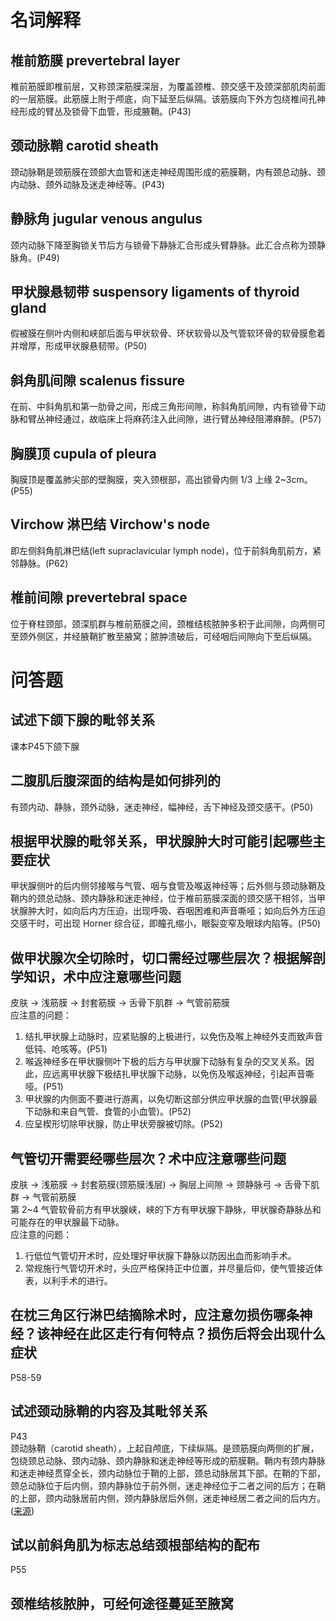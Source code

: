 # 名词解释
## 椎前筋膜 prevertebral layer
椎前筋膜即椎前层，又称颈深筋膜深层，为覆盖颈椎、颈交感干及颈深部肌肉前面的一层筋膜。此筋膜上附于颅底，向下延至后纵隔。该筋膜向下外方包绕椎间孔神经形成的臂丛及锁骨下血管，形成腋鞘。(P43)
## 颈动脉鞘 carotid sheath
颈动脉鞘是颈筋膜在颈部大血管和迷走神经周围形成的筋膜鞘，内有颈总动脉、颈内动脉、颈外动脉及迷走神经等。(P43)
## 静脉角 jugular venous angulus
颈内动脉下降至胸锁关节后方与锁骨下静脉汇合形成头臂静脉。此汇合点称为颈静脉角。(P49)
## 甲状腺悬韧带 suspensory ligaments of thyroid gland
假被膜在侧叶内侧和峡部后面与甲状软骨、环状软骨以及气管软环骨的软骨膜愈着并增厚，形成甲状腺悬韧带。(P50)
## 斜角肌间隙 scalenus fissure
在前、中斜角肌和第一肋骨之间，形成三角形间隙，称斜角肌间隙，内有锁骨下动脉和臂丛神经通过，故临床上将麻药注入此间隙，进行臂丛神经阻滞麻醉。(P57)
## 胸膜顶 cupula of pleura
胸膜顶是覆盖肺尖部的壁胸膜，突入颈根部，高出锁骨内侧 1/3 上缘 2~3cm。(P55)
## Virchow 淋巴结 Virchow's node
即左侧斜角肌淋巴结(left supraclavicular lymph node)，位于前斜角肌前方，紧邻静脉。(P62)
## 椎前间隙 prevertebral space
位于脊柱颈部，颈深肌群与椎前筋膜之间，颈椎结核脓肿多积于此间隙，向两侧可至颈外侧区，并经腋鞘扩散至腋窝；脓肿溃破后，可经咽后间隙向下至后纵隔。
# 问答题
## 试述下颌下腺的毗邻关系
课本P45下颌下腺
## 二腹肌后腹深面的结构是如何排列的
有颈内动、静脉，颈外动脉，迷走神经，幅神经，舌下神经及颈交感干。(P50)
## 根据甲状腺的毗邻关系，甲状腺肿大时可能引起哪些主要症状
甲状腺侧叶的后内侧邻接喉与气管、咽与食管及喉返神经等；后外侧与颈动脉鞘及鞘内的颈总动脉、颈内静脉和迷走神经，位于椎前筋膜深面的颈交感干相邻，当甲状腺肿大时，如向后内方压迫，出现呼吸、吞咽困难和声音嘶哑；如向后外方压迫交感干时，可出现 Horner 综合征，即瞳孔缩小，眼裂变窄及眼球内陷等。(P50)
## 做甲状腺次全切除时，切口需经过哪些层次？根据解剖学知识，术中应注意哪些问题
皮肤 -> 浅筋膜 -> 封套筋膜 -> 舌骨下肌群 -> 气管前筋膜  
应注意的问题：
1. 结扎甲状腺上动脉时，应紧贴腺的上极进行，以免伤及喉上神经外支而致声音低钝、呛咳等。(P51)
2. 喉返神经多在甲状腺侧叶下极的后方与甲状腺下动脉有复杂的交叉关系。因此，应远离甲状腺下极结扎甲状腺下动脉，以免伤及喉返神经，引起声音嘶哑。(P51)
3. 甲状腺的内侧面不要进行游离，以免切断这部分供应甲状腺的血管(甲状腺最下动脉和来自气管、食管的小血管)。(P52)
4. 应呈楔形切除甲状腺，防止甲状旁腺被切除。(P52)
## 气管切开需要经哪些层次？术中应注意哪些问题
皮肤 -> 浅筋膜 -> 封套筋膜(颈筋膜浅层) -> 胸层上间隙 -> 颈静脉弓 -> 舌骨下肌群 -> 气管前筋膜  
第 2~4 气管软骨前方有甲状腺峡，峡的下方有甲状腺下静脉，甲状腺奇静脉丛和可能存在的甲状腺最下动脉。  
应注意的问题：
1. 行低位气管切开术时，应处理好甲状腺下静脉以防因出血而影响手术。
2. 常规施行气管切开术时，头应严格保持正中位置，并尽量后仰，使气管接近体表，以利手术的进行。
## 在枕三角区行淋巴结摘除术时，应注意勿损伤哪条神经？该神经在此区走行有何特点？损伤后将会出现什么症状
P58-59
## 试述颈动脉鞘的内容及其毗邻关系
P43  
颈动脉鞘（carotid sheath），上起自颅底，下续纵隔。是颈筋膜向两侧的扩展，包绕颈总动脉、颈内动脉、颈内静脉和迷走神经等形成的筋膜鞘。鞘内有颈内静脉和迷走神经贯穿全长，颈内动脉位于鞘的上部，颈总动脉居其下部。在鞘的下部，颈总动脉位于后内侧，颈内静脉位于前外侧，迷走神经位于二者之间的后方；在鞘的上部，颈内动脉居前内侧，颈内静脉居后外侧，迷走神经居二者之间的后内方。([来源](https://baike.baidu.com/item/颈动脉鞘/3039776))
## 试以前斜角肌为标志总结颈根部结构的配布
P55
## 颈椎结核脓肿，可经何途径蔓延至腋窝
